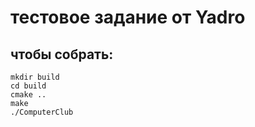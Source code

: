 # тестовое задание от Yadro
## чтобы собрать:
```
mkdir build
cd build
cmake ..
make
./ComputerClub
```
